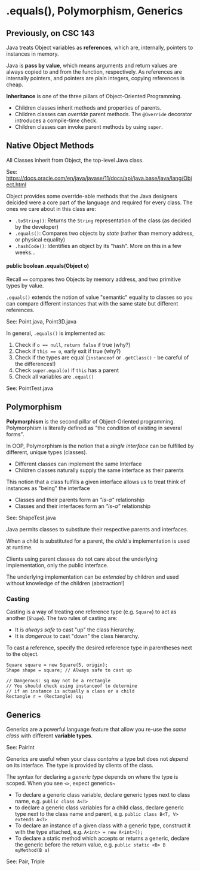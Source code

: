 
# .equals(), Polymorphism, Generics

## Previously, on CSC 143

Java treats Object variables as **references**, which are, internally, pointers to instances in memory.

Java is **pass by value**, which means arguments and return values are always copied to and from the function, respectively. As references are internally pointers, and pointers are plain integers, copying references is cheap.

**Inheritance** is one of the three pillars of Object-Oriented Programming.
 - Children classes inherit methods and properties of parents.
 - Children classes can *override* parent methods. The `@Override` decorator introduces a compile-time check.
 - Children classes can invoke parent methods by using `super`.

## Native Object Methods

All Classes inherit from Object, the top-level Java class.

See: https://docs.oracle.com/en/java/javase/11/docs/api/java.base/java/lang/Object.html

Object provides some override-able methods that the Java designers deicided were a core part of the language and required for every class. The ones we care about in this class are:

 - `.toString()`: Returns the `String` representation of the class (as decided by the developer)
 - `.equals()`: Compares two objects by *state* (rather than memory address, or physical equality)
 - `.hashCode()`: Identifies an object by its "hash". More on this in a few weeks...

#### public boolean .equals(Object o)

Recall `==` compares two Objects by memory address, and two primitive types by value.

`.equals()` extends the notion of value "semantic" equality to classes so you can compare different instances that with the same state but different references.

See: Point.java, Point3D.java

In general, `.equals()` is implemented as:

 1. Check if `o == null`, `return false` if true (why?)
 2. Check if `this == o`, early exit if true (why?)
 3. Check if the types are equal (`instanceof` or `.getClass()` - be careful of the differences!)
 4. Check `super.equal(o)` if `this` has a parent
 5. Check all variables are `.equal()`

See: PointTest.java

## Polymorphism

**Polymorphism** is the second pillar of Object-Oriented programming. Polymorphism is literally defined as "the condition of existing in several forms".

In OOP, Polymorphism is the notion that a *single interface* can be fulfilled by different, unique types (classes).

 - Different classes can implement the same Interface
 - Children classes naturally supply the same interface as their parents

This notion that a class fulfills a given interface allows us to treat think of instances as "being" the interface

 - Classes and their parents form an *"is-a"* relationship
 - Classes and their interfaces form an *"is-a"* relationship

See: ShapeTest.java

Java permits classes to substitute their respective parents and interfaces.

When a child is substituted for a parent, the *child's* implementation is used at runtime.

Clients using parent classes do not care about the underlying implementation, only the public interface.

The underlying implementation can be *extended* by children and used without knowledge of the children (abstraction!)

### Casting

Casting is a way of treating one reference type (e.g. `Square`) to act as another (`Shape`). The two rules of casting are:

 - It is *always safe* to cast "up" the class hierarchy.
 - It is *dangerous* to cast "down" the class hierarchy.

To cast a reference, specify the desired reference type in parentheses next to the object.

```
Square square = new Square(5, origin);
Shape shape = square; // Always safe to cast up

// Dangerous: sq may not be a rectangle
// You should check using instanceof to determine
// if an instance is actually a class or a child 
Rectangle r = (Rectangle) sq;

```

## Generics

Generics are a powerful language feature that allow you re-use the *same class* with different **variable types**.

See: PairInt

Generics are useful when your class *contains* a type but does not *depend* on its interface.
The type is provided by clients of the class.

The syntax for declaring a *generic type* depends on where the type is scoped. When you see `<>`, expect generics~

 - To declare a generic class variable, declare generic types next to class name, e.g. `public class A<T>`
 - to declare a generic class variables for a child class, declare generic type next to the class name and parent, e.g. `public class B<T, V> extends A<T>`
 - To declare an instance of a given class with a generic type, construct it with the type attached, e.g. `A<int> = new A<int>();`
 - To declare a static method which accepts or returns a generic, declare the generic before the return value, e.g. `public static <B> B myMethod(B a)`

See: Pair, Triple
